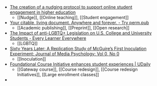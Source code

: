- [The creation of a nudging protocol to support online student engagement in higher education](https://journals.sagepub.com/doi/abs/10.1177/14697874211039077)
	- [[Nudge]], [[Online teaching]], [[Student engagement]]
- [Your citable, living document. Anywhere and forever. - Try perm.pub](https://try.perm.pub/)
	- [[Academic publishing]], [[Preprint]], [[Open research]]
- [The Impact of anti-LGBTQ+ Legislation on U.S. College and University Students - Every Learner Everywhere](https://www.everylearnereverywhere.org/blog/the-impact-of-anti-lgbtq-legislation-on-u-s-college-and-university-students/)
	- [[LGBTQ]]
- [Sixty Years Later: A Replication Study of McGuire’s First Inoculation Experiment: Journal of Media Psychology: Vol 0, No 0](https://econtent.hogrefe.com/doi/10.1027/1864-1105/a000396)
	- [[Inoculation]]
- [Foundational Course Initiative enhances student experiences | UDaily](https://www.udel.edu/udaily/2023/october/foundational-course-initiative-enhances-student-experiences/)
	- [[Gateway course]], [[Course redesign]], [[Course redesign Initiatives]], [[Large enrollment classes]]
-